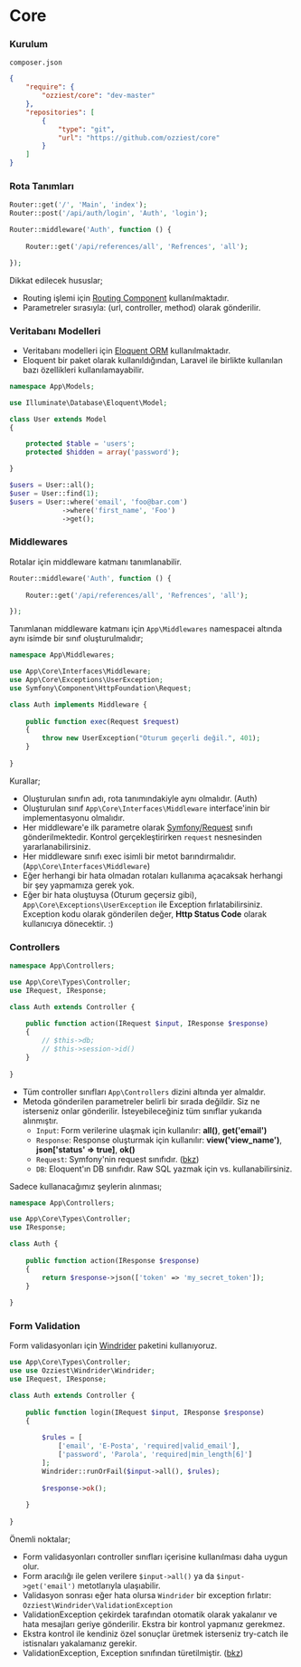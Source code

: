 # Core

### Kurulum

`composer.json`
```json
{
    "require": {
    	"ozziest/core": "dev-master"
    },
	"repositories": [
        {
            "type": "git",
            "url": "https://github.com/ozziest/core"
        }
    ]
}
```

### Rota Tanımları

```php
Router::get('/', 'Main', 'index');
Router::post('/api/auth/login', 'Auth', 'login');

Router::middleware('Auth', function () {
    
    Router::get('/api/references/all', 'Refrences', 'all');

});
```

Dikkat edilecek hususlar;

- Routing işlemi için [Routing Component](http://symfony.com/doc/current/components/routing/introduction.html) kullanılmaktadır.
- Parametreler sırasıyla: (url, controller, method) olarak gönderilir.

### Veritabanı Modelleri

- Veritabanı modelleri için [Eloquent ORM](https://laravel.com/docs/5.2/eloquent) kullanılmaktadır.
- Eloquent bir paket olarak kullanıldığından, Laravel ile birlikte kullanılan bazı özellikleri kullanılamayabilir. 


```php
namespace App\Models;

use Illuminate\Database\Eloquent\Model;

class User extends Model
{

    protected $table = 'users';
    protected $hidden = array('password');

}
```

```php
$users = User::all();
$user = User::find(1);
$users = User::where('email', 'foo@bar.com')
             ->where('first_name', 'Foo')
             ->get();
```

### Middlewares 

Rotalar için middleware katmanı tanımlanabilir.

```php
Router::middleware('Auth', function () {
    
    Router::get('/api/references/all', 'Refrences', 'all');

});
```

Tanımlanan middleware katmanı için `App\Middlewares` namespacei altında aynı isimde bir sınıf oluşturulmalıdır;

```php
namespace App\Middlewares;

use App\Core\Interfaces\Middleware;
use App\Core\Exceptions\UserException;
use Symfony\Component\HttpFoundation\Request;

class Auth implements Middleware {
    
    public function exec(Request $request)
    {
        throw new UserException("Oturum geçerli değil.", 401);
    }
    
}
```

Kurallar;

- Oluşturulan sınıfın adı, rota tanımındakiyle aynı olmalıdır. (Auth)
- Oluşturulan sınıf `App\Core\Interfaces\Middleware` interface'inin bir implementasyonu olmalıdır.
- Her middleware'e ilk parametre olarak [Symfony/Request](http://symfony.com/doc/current/components/http_foundation/introduction.html#request) sınıfı gönderilmektedir. Kontrol gerçekleştirirken `request` nesnesinden yararlanabilirsiniz.
- Her middleware sınıfı exec isimli bir metot barındırmalıdır. (`App\Core\Interfaces\Middleware`)
- Eğer herhangi bir hata olmadan rotaları kullanıma açacaksak herhangi bir şey yapmamıza gerek yok.
- Eğer bir hata oluştuysa (Oturum geçersiz gibi), `App\Core\Exceptions\UserException` ile Exception fırlatabilirsiniz. Exception kodu olarak gönderilen değer, **Http Status Code** olarak kullanıcıya dönecektir. :)

### Controllers

```php
namespace App\Controllers;

use App\Core\Types\Controller;
use IRequest, IResponse;

class Auth extends Controller {
    
    public function action(IRequest $input, IResponse $response)
    {
        // $this->db;
        // $this->session->id()
    }
    
}
```

- Tüm controller sınıfları `App\Controllers` dizini altında yer almaldır.
- Metoda gönderilen parametreler belirli bir sırada değildir. Siz ne isterseniz onlar gönderilir. İsteyebileceğiniz tüm sınıflar yukarıda alınmıştır.
    - `Input`: Form verilerine ulaşmak için kullanılır: **all()**, **get('email')**
    - `Response`: Response oluşturmak için kullanılır: **view('view_name')**, **json['status' => true]**, **ok()**
    - `Request`: Symfony'nin request sınıfıdır. ([bkz](http://symfony.com/doc/current/components/http_foundation/introduction.html#request))
    - `DB`: Eloquent'ın DB sınıfıdır. Raw SQL yazmak için vs. kullanabilirsiniz.

Sadece kullanacağımız şeylerin alınması;

```php
namespace App\Controllers;

use App\Core\Types\Controller;
use IResponse;

class Auth {
    
    public function action(IResponse $response)
    {
        return $response->json(['token' => 'my_secret_token']);
    }
    
}
```

### Form Validation 

Form validasyonları için [Windrider](https://github.com/ozziest/windrider) paketini kullanıyoruz.

```php
use App\Core\Types\Controller;
use use Ozziest\Windrider\Windrider;
use IRequest, IResponse;

class Auth extends Controller {
    
    public function login(IRequest $input, IResponse $response)
    {
    
        $rules = [
            ['email', 'E-Posta', 'required|valid_email'],
            ['password', 'Parola', 'required|min_length[6]']
        ];
        Windrider::runOrFail($input->all(), $rules);
        
        $response->ok();
        
    }
    
}
```

Önemli noktalar;

- Form validasyonları controller sınıfları içerisine kullanılması daha uygun olur.
- Form aracılığı ile gelen verilere `$input->all()` ya da `$input->get('email')` metotlarıyla ulaşıabilir.
- Validasyon sonrası eğer hata olursa `Windrider` bir exception fırlatır: `Ozziest\Windrider\ValidationException` 
- ValidationException çekirdek tarafından otomatik olarak yakalanır ve hata mesajları geriye gönderilir. Ekstra bir kontrol yapmanız gerekmez. 
- Ekstra kontrol ile kendiniz özel sonuçlar üretmek isterseniz try-catch ile istisnaları yakalamanız gerekir. 
- ValidationException, Exception sınıfından türetilmiştir. ([bkz](https://github.com/ozziest/windrider/blob/master/src/Ozziest/Windrider/ValidationException.php))